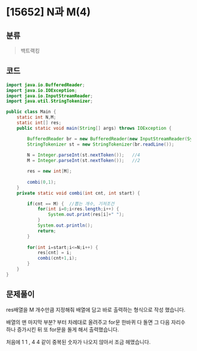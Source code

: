 # [15652] N과 M(4)

## 분류
> 백트랙킹

## 코드
```java
import java.io.BufferedReader;
import java.io.IOException;
import java.io.InputStreamReader;
import java.util.StringTokenizer;

public class Main {
	static int N,M;
	static int[] res;
	public static void main(String[] args) throws IOException {

		BufferedReader br = new BufferedReader(new InputStreamReader(System.in));
		StringTokenizer st = new StringTokenizer(br.readLine());
		
		N = Integer.parseInt(st.nextToken());	//4
		M = Integer.parseInt(st.nextToken());	//2

		res = new int[M];
		
		combi(0,1);
	}
	private static void combi(int cnt, int start) {

		if(cnt == M) {	//뽑는 개수, 기저조건
			for(int i=0;i<res.length;i++) {
				System.out.print(res[i]+" ");
			}
			System.out.println();
			return;
		}
			
		for(int i=start;i<=N;i++) {
			res[cnt] = i;
			combi(cnt+1,i);
		}
	}
}
```

## 문제풀이
res배열을 M 개수만큼 지정해줘 배열에 담고 바로 출력하는 형식으로 작성 했습니다.

배열의 맨 마지막 부분? 부터 차례대로 올려주고 for문 한바퀴 다 돌면 그 다음 자리수 하나 증가시킨 뒤 또 for문을 돌게 해서 출력했습니다.

처음에 1 1 , 4 4 같이 중복된 숫자가 나오지 않아서 조금 헤맸습니다.